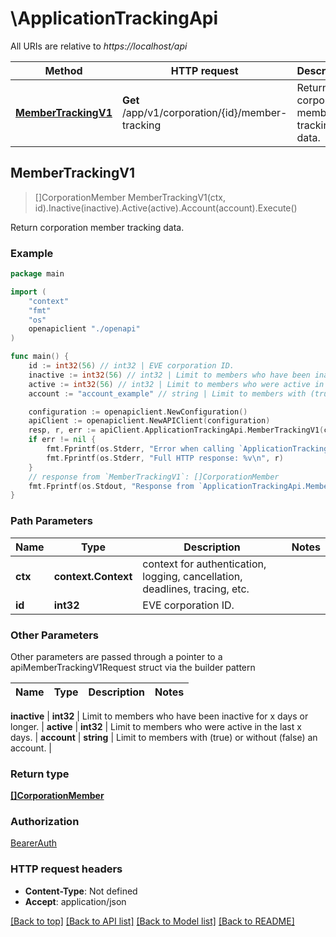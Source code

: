 # \ApplicationTrackingApi

All URIs are relative to *https://localhost/api*

Method | HTTP request | Description
------------- | ------------- | -------------
[**MemberTrackingV1**](ApplicationTrackingApi.md#MemberTrackingV1) | **Get** /app/v1/corporation/{id}/member-tracking | Return corporation member tracking data.



## MemberTrackingV1

> []CorporationMember MemberTrackingV1(ctx, id).Inactive(inactive).Active(active).Account(account).Execute()

Return corporation member tracking data.



### Example

```go
package main

import (
    "context"
    "fmt"
    "os"
    openapiclient "./openapi"
)

func main() {
    id := int32(56) // int32 | EVE corporation ID.
    inactive := int32(56) // int32 | Limit to members who have been inactive for x days or longer. (optional)
    active := int32(56) // int32 | Limit to members who were active in the last x days. (optional)
    account := "account_example" // string | Limit to members with (true) or without (false) an account. (optional)

    configuration := openapiclient.NewConfiguration()
    apiClient := openapiclient.NewAPIClient(configuration)
    resp, r, err := apiClient.ApplicationTrackingApi.MemberTrackingV1(context.Background(), id).Inactive(inactive).Active(active).Account(account).Execute()
    if err != nil {
        fmt.Fprintf(os.Stderr, "Error when calling `ApplicationTrackingApi.MemberTrackingV1``: %v\n", err)
        fmt.Fprintf(os.Stderr, "Full HTTP response: %v\n", r)
    }
    // response from `MemberTrackingV1`: []CorporationMember
    fmt.Fprintf(os.Stdout, "Response from `ApplicationTrackingApi.MemberTrackingV1`: %v\n", resp)
}
```

### Path Parameters


Name | Type | Description  | Notes
------------- | ------------- | ------------- | -------------
**ctx** | **context.Context** | context for authentication, logging, cancellation, deadlines, tracing, etc.
**id** | **int32** | EVE corporation ID. | 

### Other Parameters

Other parameters are passed through a pointer to a apiMemberTrackingV1Request struct via the builder pattern


Name | Type | Description  | Notes
------------- | ------------- | ------------- | -------------

 **inactive** | **int32** | Limit to members who have been inactive for x days or longer. | 
 **active** | **int32** | Limit to members who were active in the last x days. | 
 **account** | **string** | Limit to members with (true) or without (false) an account. | 

### Return type

[**[]CorporationMember**](CorporationMember.md)

### Authorization

[BearerAuth](../README.md#BearerAuth)

### HTTP request headers

- **Content-Type**: Not defined
- **Accept**: application/json

[[Back to top]](#) [[Back to API list]](../README.md#documentation-for-api-endpoints)
[[Back to Model list]](../README.md#documentation-for-models)
[[Back to README]](../README.md)

